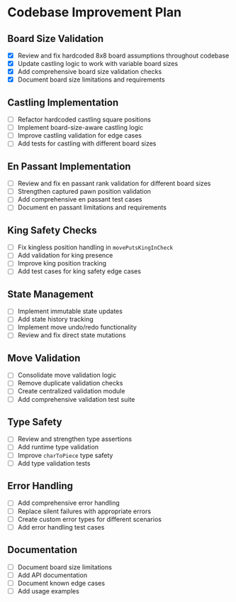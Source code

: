 # Codebase Improvement Plan

## Board Size Validation
- [x] Review and fix hardcoded 8x8 board assumptions throughout codebase
- [x] Update castling logic to work with variable board sizes
- [x] Add comprehensive board size validation checks
- [x] Document board size limitations and requirements

## Castling Implementation
- [ ] Refactor hardcoded castling square positions
- [ ] Implement board-size-aware castling logic
- [ ] Improve castling validation for edge cases
- [ ] Add tests for castling with different board sizes

## En Passant Implementation
- [ ] Review and fix en passant rank validation for different board sizes
- [ ] Strengthen captured pawn position validation
- [ ] Add comprehensive en passant test cases
- [ ] Document en passant limitations and requirements

## King Safety Checks
- [ ] Fix kingless position handling in `movePutsKingInCheck`
- [ ] Add validation for king presence
- [ ] Improve king position tracking
- [ ] Add test cases for king safety edge cases

## State Management
- [ ] Implement immutable state updates
- [ ] Add state history tracking
- [ ] Implement move undo/redo functionality
- [ ] Review and fix direct state mutations

## Move Validation
- [ ] Consolidate move validation logic
- [ ] Remove duplicate validation checks
- [ ] Create centralized validation module
- [ ] Add comprehensive validation test suite

## Type Safety
- [ ] Review and strengthen type assertions
- [ ] Add runtime type validation
- [ ] Improve `charToPiece` type safety
- [ ] Add type validation tests

## Error Handling
- [ ] Add comprehensive error handling
- [ ] Replace silent failures with appropriate errors
- [ ] Create custom error types for different scenarios
- [ ] Add error handling test cases

## Documentation
- [ ] Document board size limitations
- [ ] Add API documentation
- [ ] Document known edge cases
- [ ] Add usage examples 
